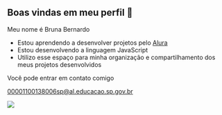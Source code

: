 ## Boas vindas em meu perfil 🐉

Meu nome é Bruna Bernardo

- Estou aprendendo a desenvolver projetos pelo [Alura](https://www.alura.com.br)
- Estou desenvolvendo a linguagem JavaScript
- Utilizo esse espaço para minha organização e compartilhamento dos meus projetos desenvolvidos

Você pode entrar em contato comigo

00001100138006sp@al.educacao.sp.gov.br

![](https://media1.tenor.com/m/czra1LygQQsAAAAC/flowers-flowersss.gif)
